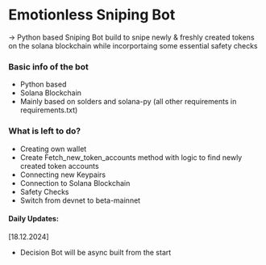 # Emotionless Sniping Bot

-> Python based Sniping Bot build to snipe newly & freshly created tokens on the solana blockchain while incorportaing some essential safety checks

### Basic info of the bot
- Python based
- Solana Blockchain
- Mainly based on solders and solana-py (all other requirements in requirements.txt)


### What is left to do?
- Creating own wallet
- Create Fetch_new_token_accounts method with logic to find newly created token accounts
- Connecting new Keypairs
- Connection to Solana Blockchain
- Safety Checks
- Switch from devnet to beta-mainnet


#### Daily Updates: 
[18.12.2024]
- Decision Bot will be async built from the start
